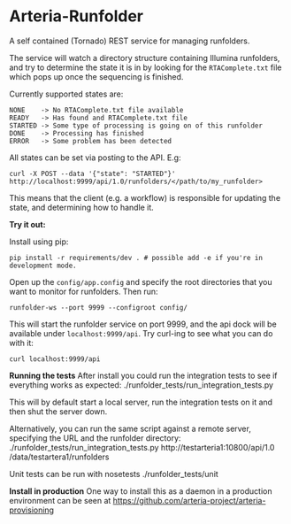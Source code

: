 Arteria-Runfolder
=================

A self contained (Tornado) REST service for managing runfolders.

The service will watch a directory structure containing Illumina runfolders,
and try to determine the state it is in by looking for the `RTAComplete.txt` file
which pops up once the sequencing is finished.

Currently supported states are:

    NONE    -> No RTAComplete.txt file available
    READY   -> Has found and RTAComplete.txt file
    STARTED -> Some type of processing is going on of this runfolder
    DONE    -> Processing has finished
    ERROR   -> Some problem has been detected

All states can be set via posting to the API. E.g:

    curl -X POST --data '{"state": "STARTED"}' http://localhost:9999/api/1.0/runfolders/</path/to/my_runfolder>

This means that the client (e.g. a workflow) is responsible for updating the state, and determining how to handle it.

**Try it out:**

Install using pip:

    pip install -r requirements/dev . # possible add -e if you're in development mode.

Open up the `config/app.config` and specify the root directories that you want to monitor for runfolders. Then run:

    runfolder-ws --port 9999 --configroot config/

This will start the runfolder service on port 9999, and the api dock will be available under `localhost:9999/api`.
Try curl-ing to see what you can do with it:

    curl localhost:9999/api

**Running the tests**
After install you could run the integration tests to see if everything works as expected:
    ./runfolder_tests/run_integration_tests.py

This will by default start a local server, run the integration tests on it and then shut the server down.

Alternatively, you can run the same script against a remote server, specifying the URL and the runfolder directory:
    ./runfolder_tests/run_integration_tests.py http://testarteria1:10800/api/1.0 /data/testartera1/runfolders

Unit tests can be run with
    nosetests ./runfolder_tests/unit

**Install in production**
One way to install this as a daemon in a production environment
can be seen at https://github.com/arteria-project/arteria-provisioning
